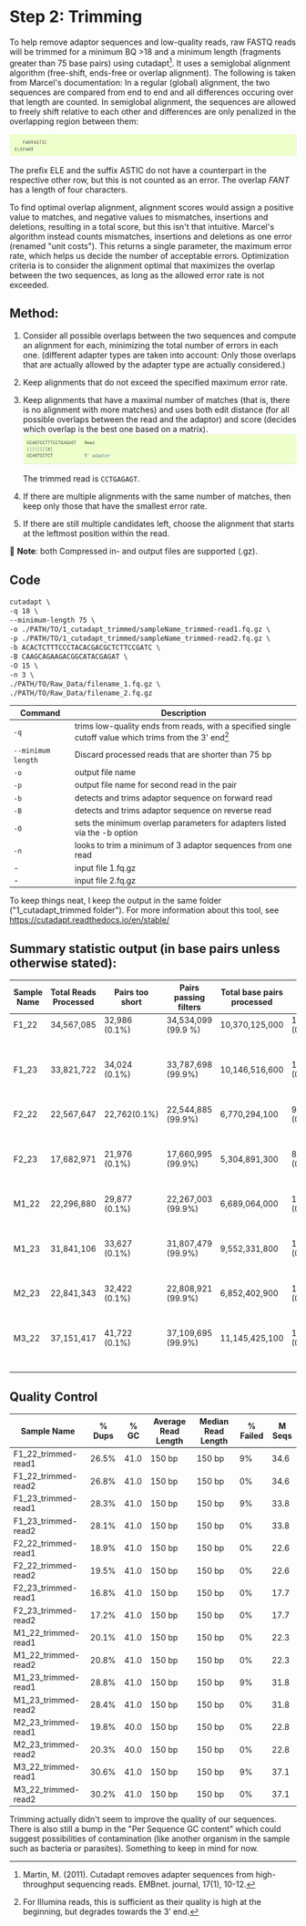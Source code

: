 # Step 2: Trimming

To help remove adaptor sequences and low-quality reads, raw FASTQ reads will be trimmed for a minimum BQ >18 and a minimum length (fragments greater than 75 base pairs) using cutadapt[^1]. It uses a semiglobal alignment algorithm (free-shift, ends-free or overlap alignment). The following is taken from Marcel's documentation: In a regular (global) alignment, the two sequences are compared from end to end and all differences occuring over that length are counted. In semiglobal alignment, the sequences are allowed to freely shift relative to each other and differences are only penalized in the overlapping region between them:

![image](alg_text_eg.png)

The prefix ELE and the suffix ASTIC do not have a counterpart in the respective other row, but this is not counted as an error. The overlap *FANT* has a length of four characters.

To find optimal overlap alignment, alignment scores would assign a positive value to matches, and negative values to mismatches, insertions and deletions, resulting in a total score, but this isn't that intuitive.  Marcel's algorithm instead counts mismatches, insertions and deletions as one error (renamed "unit costs"). This returns a single parameter, the maximum error rate, which helps us decide the number of acceptable errors. Optimization criteria is to consider the alignment optimal that maximizes the overlap between the two sequences, as long as the allowed error rate is not exceeded.

## Method: 

1. Consider all possible overlaps between the two sequences and compute an alignment for each, minimizing the total number of errors in each one. (different adapter types are taken into account: Only those overlaps that are actually allowed by the adapter type are actually considered.)
2. Keep alignments that do not exceed the specified maximum error rate.
3. Keep alignments that have a maximal number of matches (that is, there is no alignment with more matches) and uses both edit distance (for all possible overlaps between the read and the adaptor) and score (decides which overlap is the best one based on a matrix).
     ![image](alg_text_eg2.png)

   The trimmed read is `CCTGAGAGT`.

4. If there are multiple alignments with the same number of matches, then keep only those that have the smallest error rate.
5. If there are still multiple candidates left, choose the alignment that starts at the leftmost position within the read.

:memo: **Note**: both Compressed in- and output files are supported (.gz). 

## Code 
```
cutadapt \
-q 18 \
--minimum-length 75 \
-o ./PATH/TO/1_cutadapt_trimmed/sampleName_trimmed-read1.fq.gz \
-p ./PATH/TO/1_cutadapt_trimmed/sampleName_trimmed-read2.fq.gz \
-b ACACTCTTTCCCTACACGACGCTCTTCCGATC \
-B CAAGCAGAAGACGGCATACGAGAT \
-O 15 \
-n 3 \
./PATH/TO/Raw_Data/filename_1.fq.gz \
./PATH/TO/Raw_Data/filename_2.fq.gz
```

| Command      | Description |
| ----------- | ----------- |
| `-q`     | trims low-quality ends from reads, with a specified single cutoff value which trims from the 3' end[^2] |
| `--minimum length`   | Discard processed reads that are shorter than 75 bp |
| `-o` | output file name |
| `-p` | output file name for second read in the pair |
| `-b` | detects and trims adaptor sequence on forward read |
| `-B` | detects and trims adaptor sequence on reverse read |
| `-O` | sets the minimum overlap parameters for adapters listed via the -b option |
| `-n` | looks to trim a minimum of 3 adaptor sequences from one read |
| - | input file 1.fq.gz |
| - | input file 2.fq.gz |

To keep things neat, I keep the output in the same folder ("1_cutadapt_trimmed folder"). For more information about this tool, see <https://cutadapt.readthedocs.io/en/stable/>

## Summary statistic output (in base pairs unless otherwise stated):

|Sample Name |Total Reads Processed|Pairs too short|Pairs passing filters |Total base pairs processed|Total Quality Trimmed|Total filtered|Read|With adaptor|Base pairs processed|Quality Trimmed|filtered|
|-----|-----|-----|-----|-----|-----|-----|---------|-----|-----|-----|-----|
F1_22| 34,567,085|32,986 (0.1%)|34,534,099 (99.9 %)|10,370,125,000|12,742,357  (0.1%)|10,350,938,250  (99.8%)|Read 1|33 (0.0%)|5,185,062,750|4,713,193|5,176,283,874
||||||||Read 2|24(0.0 %)|5,185,062,750|8,029,164|5,174,654,376
F1_23|33,821,722|34,024 (0.1%) |33,787,698 (99.9%)|10,146,516,600 |13,500,307  (0.1%)|10,126,353,863  (99.8%)|Read 1|51 (0.0%)|5,073,258,300 |4,602,604 |5,064,446,548 
||||||||Read 2|21 (0.0%)|5,073,258,300 |8,897,703 |5,061,907,315 
F2_22|22,567,647|22,762(0.1%)|22,544,885 (99.9%)|6,770,294,100|9,600,088 (0.1%)|6,756,226,193 (99.8%)|Read 1|15 (0.0%)|3,385,147,050|4,653,854|3.377.966.847
||||||||Read 2|9 (0.0%)|3,385,147,050|4,946,234|3,378,259,346
F2_23|17,682,971|21,976 (0.1%)|17,660,995 (99.9%)|5,304,891,300 |8,780,240  (0.2%)|5,291,830,776  (99.8%)|Read 1|24 (0.0%)|2,652,445,650 |3,999,716 |2,645,937,733 
||||||||Read 2|6 (0.0%)|2,652,445,650 |4,780,524 |2,645,893,043 
M1_22|22,296,880|29,877 (0.1%)|22,267,003 (99.9%)|6,689,064,000 |12,601,532  (0.2%)|6,670,632,397  (99.7%)|Read 1|39 (0.0%)|3,344,532,000 |5,780,546 |3,335,405,821 
||||||||Read 2|18 (0.0%)|3,344,532,000 |6,820,986 |3,335,226,576 
M1_23|31,841,106|33,627 (0.1%)|31,807,479 (99.9%)|9,552,331,800 |14,974,446  (0.2%)|9,530,734,750  (99.8%)|Read 1|33,627 (0.1%)|4,776,165,900 |5,049,903 |4,766,891,502 
||||||||Read 2|25 (0.0%)|4,776,165,900 |9,924,543 |4,763,843,248 
M2_23|22,841,343|32,422 (0.1%)|22,808,921 (99.9%)|6,852,402,900 |13,475,734  (0.2%)|6,832,628,348  (99.7%)|Read 1|52 (0.0%)|3,426,201,450 |5,928,373 |3,416,580,652 
||||||||Read 2|8 (0.0%)|3,426,201,450 |7,547,361 |3,416,047,696 
M3_22|37,151,417|41,722 (0.1%)|37,109,695 (99.9%)|11,145,425,100 |18,489,981  (0.2%)|11,118,727,214  (99.8%)|Read 1|68 (0.0%)|5,572,712,550 |6,537,255 |5,561,008,944 
||||||||Read 2|76 (0.0%)|5,572,712,550 |11,952,726 |5,557,718,270 

## Quality Control
|Sample Name|% Dups|% GC|Average Read Length|Median Read Length|% Failed|M Seqs|
|-----|----|----|-----|------|------|------|
|F1_22_trimmed-read1|26.5%|41.0|150 bp|150 bp|9%|34.6|
|F1_22_trimmed-read2|26.8%|41.0|150 bp|150 bp|0%|34.6|
|F1_23_trimmed-read1|28.3%|41.0|150 bp|150 bp|9%|33.8|
|F1_23_trimmed-read2|28.1%|41.0|150 bp|150 bp|0%|33.8|
|F2_22_trimmed-read1|18.9%|41.0|150 bp|150 bp|0%|22.6|
|F2_22_trimmed-read2|19.5%|41.0|150 bp|150 bp|0%|22.6|
|F2_23_trimmed-read1|16.8%|41.0|150 bp|150 bp|0%|17.7|
|F2_23_trimmed-read2|17.2%|41.0|150 bp|150 bp|0%|17.7|
|M1_22_trimmed-read1|20.1%|41.0|150 bp|150 bp|0%|22.3|
|M1_22_trimmed-read2|20.8%|41.0|150 bp|150 bp|0%|22.3|
|M1_23_trimmed-read1|28.8%|41.0|150 bp|150 bp|9%|31.8|
|M1_23_trimmed-read2|28.4%|41.0|150 bp|150 bp|0%|31.8|
|M2_23_trimmed-read1|19.8%|40.0|150 bp|150 bp|0%|22.8|
|M2_23_trimmed-read2|20.3%|40.0|150 bp|150 bp|0%|22.8|
|M3_22_trimmed-read1|30.6%|41.0|150 bp|150 bp|9%|37.1|
|M3_22_trimmed-read2|30.2%|41.0|150 bp|150 bp|0%|37.1|

Trimming actually didn't seem to improve the quality of our sequences. There is also still a bump in the "Per Sequence GC content" which could suggest possibilities of contamination (like another organism in the sample such as bacteria or parasites). Something to keep in mind for now. 

[^1]: Martin, M. (2011). Cutadapt removes adapter sequences from high-throughput sequencing reads. EMBnet. journal, 17(1), 10-12.
[^2]: For Illumina reads, this is sufficient as their quality is high at the beginning, but degrades towards the 3’ end. 

